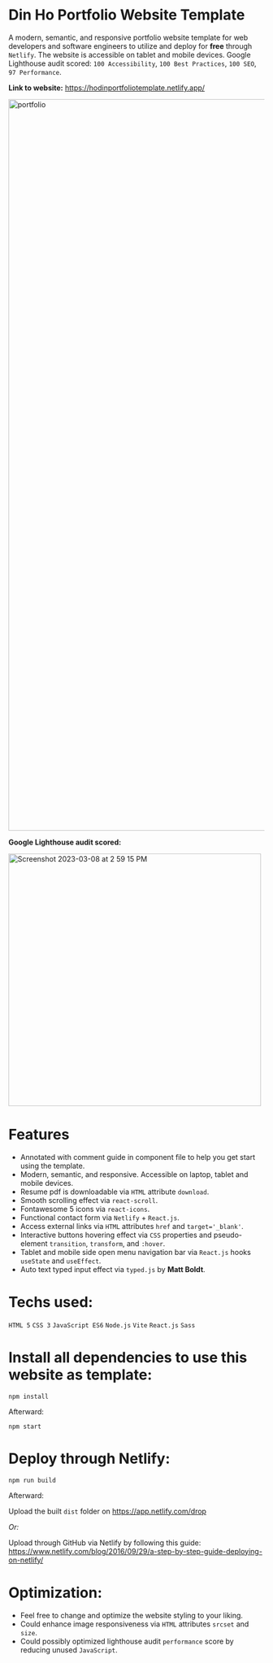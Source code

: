 # Din Ho Portfolio Website Template 
A modern, semantic, and responsive portfolio website template for web developers and software engineers to utilize and deploy for **free** through `Netlify`. The website is accessible on tablet and mobile devices. Google Lighthouse audit scored: `100 Accessibility`, `100 Best Practices`, `100 SEO`, `97 Performance`.

**Link to website:** https://hodinportfoliotemplate.netlify.app/

<img width="1440" alt="portfolio" src="https://user-images.githubusercontent.com/100463706/223882896-5ac6917f-8435-4175-b176-bf135803d10e.png">

**Google Lighthouse audit scored:**

<img width="497" alt="Screenshot 2023-03-08 at 2 59 15 PM" src="https://user-images.githubusercontent.com/100463706/223882913-4927b070-2a7a-4b80-8a90-132dcf5b34cb.png">

# Features
- Annotated with comment guide in component file to help you get start using the template.
- Modern, semantic, and responsive. Accessible on laptop, tablet and mobile devices.
- Resume pdf is downloadable via `HTML` attribute `download`.
- Smooth scrolling effect via `react-scroll`.
- Fontawesome 5 icons via `react-icons`.
- Functional contact form via `Netlify` + `React.js`.
- Access external links via `HTML` attributes `href` and `target='_blank'`.
- Interactive buttons hovering effect via `CSS` properties and pseudo-element `transition`, `transform`, and `:hover`.
- Tablet and mobile side open menu navigation bar via `React.js` hooks `useState` and `useEffect`.
- Auto text typed input effect via `typed.js` by **Matt Boldt**. 

# Techs used:
`HTML 5` `CSS 3` `JavaScript ES6` `Node.js` `Vite` `React.js` `Sass`

# Install all dependencies to use this website as template:
`npm install`

Afterward:

`npm start`

# Deploy through Netlify:

`npm run build`

Afterward:

Upload the built `dist` folder on https://app.netlify.com/drop 

*Or:* 

Upload through GitHub via Netlify by following this guide: https://www.netlify.com/blog/2016/09/29/a-step-by-step-guide-deploying-on-netlify/

# Optimization:
- Feel free to change and optimize the website styling to your liking. 
- Could enhance image responsiveness via `HTML` attributes `srcset` and `size`.
- Could possibly optimized lighthouse audit `performance` score by reducing unused `JavaScript`.
